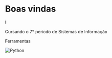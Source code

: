 <!doctype html>
<style type= text/css>
	.imgDiv{align="left";
        width="30px";
        style="padding-right:10px
		}
</style>
<h1> Boas vindas </h1> !
<p>Cursando o 7° período de Sistemas de Informação</p>
<p>Ferramentas</p>
<div class="imgDiv">
<img alt="Python" src="https://cdn.jsdelivr.net/gh/devicons/devicon@latest/icons/python/python-original.svg" />
</div>

<!--
**nezi404/nezi404** is a ✨ _special_ ✨ repository because its `README.md` (this file) appears on your GitHub profile.

Here are some ideas to get you started:

- 🔭 I’m currently working on ...
- 🌱 I’m currently learning ...
- 👯 I’m looking to collaborate on ...
- 🤔 I’m looking for help with ...
- 💬 Ask me about ...
- 📫 How to reach me: ...
- 😄 Pronouns: ...
- ⚡ Fun fact: ...
-->
